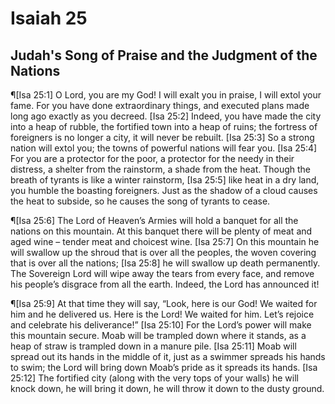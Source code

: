 # Isaiah 25

## Judah's Song of Praise and the Judgment of the Nations
¶[Isa 25:1] O Lord, you are my God! I will exalt you in praise, I will extol your fame. For you have done extraordinary things, and executed plans made long ago exactly as you decreed.
[Isa 25:2] Indeed, you have made the city into a heap of rubble, the fortified town into a heap of ruins; the fortress of foreigners is no longer a city, it will never be rebuilt.
[Isa 25:3] So a strong nation will extol you; the towns of powerful nations will fear you.
[Isa 25:4] For you are a protector for the poor, a protector for the needy in their distress, a shelter from the rainstorm, a shade from the heat. Though the breath of tyrants is like a winter rainstorm,
[Isa 25:5] like heat in a dry land, you humble the boasting foreigners. Just as the shadow of a cloud causes the heat to subside, so he causes the song of tyrants to cease.

¶[Isa 25:6] The Lord of Heaven’s Armies will hold a banquet for all the nations on this mountain. At this banquet there will be plenty of meat and aged wine – tender meat and choicest wine.
[Isa 25:7] On this mountain he will swallow up the shroud that is over all the peoples, the woven covering that is over all the nations;
[Isa 25:8] he will swallow up death permanently. The Sovereign Lord will wipe away the tears from every face, and remove his people’s disgrace from all the earth. Indeed, the Lord has announced it!

¶[Isa 25:9] At that time they will say, “Look, here is our God! We waited for him and he delivered us. Here is the Lord! We waited for him. Let’s rejoice and celebrate his deliverance!”
[Isa 25:10] For the Lord’s power will make this mountain secure. Moab will be trampled down where it stands, as a heap of straw is trampled down in a manure pile.
[Isa 25:11] Moab will spread out its hands in the middle of it, just as a swimmer spreads his hands to swim; the Lord will bring down Moab’s pride as it spreads its hands.
[Isa 25:12] The fortified city (along with the very tops of your walls) he will knock down, he will bring it down, he will throw it down to the dusty ground.
